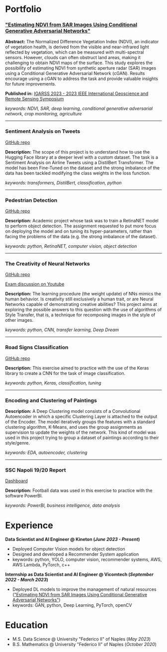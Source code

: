 # Portfolio
### ["Estimating NDVI from SAR Images Using Conditional Generative Adversarial Networks"](https://ieeexplore.ieee.org/abstract/document/10282916)
**Abstract:**
The Normalized Difference Vegetation Index (NDVI), an indicator of vegetation health, is derived from the visible and near-infrared light reflected by vegetation, which can be measured with multi-spectral sensors. However, clouds can often obstruct land areas, making it challenging to obtain NDVI maps of the surface. This study explores the possibility of estimating NDVI from synthetic aperture radar (SAR) images using a Conditional Generative Adversarial Network (cGAN). Results encourage using a cGAN to address the task and provide valuable insights for future improvements.

**Published in:** [IGARSS 2023 - 2023 IEEE International Geoscience and Remote Sensing Symposium](https://ieeexplore.ieee.org/xpl/conhome/10281394/proceeding)

_keywords: NDVI, SAR, deep learning, conditional generative adversarial network, crop monitoring, agriculture_
* * *

### Sentiment Analysis on Tweets
[GitHub repo](https://github.com/pietrso/sent-analysis-transf)

**Description:**
The scope of this project is to understand how to use the Hugging Face library at a deeper level with a custom dataset. The task is a Sentiment Analysis on Airline Tweets using a DistilBert Transformer. The model has been Fine-Tuned on the dataset and the strong imbalance of the data has been tackled modifying the class weights in the loss function.

_keywords: transformers, DistilBert, classification, python_
* * *

### Pedestrian Detection
[GitHub repo](https://github.com/pietrso/pedestrian-recog)

**Description:**
Academic project whose task was to train a RetinaNET model to perform object detection. The assignment requested to put more focus on deploying the model and on tuning its hyper-parameters, rather than facing the problems of the data (e.g. the strong imbalance of the dataset).

_keywords: python, RetinaNET, computer vision, object detection_
* * *

### The Creativity of Neural Networks
[GitHub repo](https://github.com/pietrso/creativity-of-nns)

[Exam discussion on Youtube](https://www.youtube.com/watch?v=Nvdsyn5k2bQ&t=2s)

**Description:**
The learning procedure (the weight update) of NNs mimics the human behavior. Is creativity still exclusively a human trait, or are Neural Networks capable of demonstrating creative abilities? This project aims at exploring the possible answers to this question with the use of algorithms of Style Transfer, that is, a technique for recomposing images in the style of other images.

_keywords: python, CNN, transfer learning, Deep Dream_
* * *

### Road Signs Classification
[GitHub repo](https://github.com/pietrso/road-signs-classif)

**Description:**
This exercise aimed to practice with the use of the Keras library to create a CNN for the task of image classification.

_keywords: python, Keras, classification, tuning_
* * *

### Encoding and Clustering of Paintings

**Description:**
A Deep Clustering model consists of a Convolutional Autoencoder in which a specific Clustering Layer is attached to the output of the Encoder. The model iteratively groups the features with a standard clustering algorithm, K-Means, and uses the group assignments as supervision to update the weights of the network. This kind of model was used in this project trying to group a dataset of paintings according to their style/genre.

_keywords: EDA, autoencoder, clustering_
* * *

### SSC Napoli 19/20 Report
[Dashboard](https://pdfhost.io/v/s.yre2hLR_SSCNReport)

**Description:**
Football data was used in this exercise to practice with the software PowerBI.

_keywords: PowerBI, business intelligence, data analysis_

# Experience
**Data Scientist and AI Engineer @ Kineton (_June 2023 - Present_)**
- Deployed Computer Vision models for object detection
- Designed and developed a Recommender System application
- keywords: python, YOLO, computer vision, recommender systems, AWS, AWS Lambda, PyTorch, c++
  
**Internship as Data Scientist and AI Engineer @ Vicomtech (_September 2022 - March 2023_)**
 - Deployed DL models to improve the management of natural resources (["Estimating NDVI from SAR Images Using Conditional Generative Adversarial Networks"](https://ieeexplore.ieee.org/abstract/document/10282916))
- keywords: GAN, python, Deep Learning, PyTorch, openCV


# Education
- M.S. Data Science @ University "Federico II" of Naples (_May 2023_)
- B.S. Mathematics @ University "Federico II" of Naples (_October 2020_)
